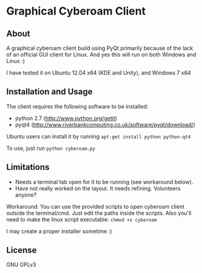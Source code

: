 Graphical Cyberoam Client
========================

About
------
A graphical cyberoam client build using PyQt primarily because of the lack of an official GUI client for Linux.
And yes this will run on both Windows and Linux :)

I have tested it on Ubuntu 12.04 x64 (KDE and Unity), and Windows 7 x64

Installation and Usage
----------------------
The client requires the following software to be installed:
* python 2.7 (http://www.python.org/getit)
* pyqt4 (http://www.riverbankcomputing.co.uk/software/pyqt/download/)

Ubuntu users can install it by running `apt-get install python python-qt4`

To use, just run `python cyberoam.py`

Limitations
-----------
* Needs a terminal tab open for it to be running (see workaround below).
* Have not really worked on the layout. It needs refining. Volunteers anyone?

Workaround:
You can use the provided scripts to open cyberoam client outside the terminal/cmd. Just edit the paths inside the scripts.
Also you'll need to make the linux script executable: `chmod +x cyberoam`

I may create a proper installer sometime :)

License
-------
GNU GPLv3

